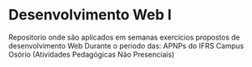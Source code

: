 # Desenvolvimento Web I

Repositorio onde são aplicados em semanas exercicios propostos de desenvolvimento Web
Durante o periodo das: 
APNPs do IFRS Campus Osório (Atividades Pedagógicas Não Presenciais)
